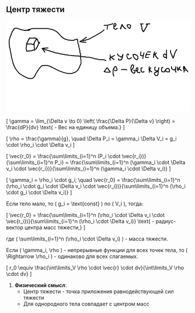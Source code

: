 ## Центр тяжести

![alt text](9.png)

\[
\gamma = \lim_{\Delta v \to 0} \left( \frac{\Delta P}{\Delta v} \right) = \frac{dP}{dv} \text{ - Вес на единицу объема.}
\]

\[
\rho = \frac{\gamma}{g}, \quad \Delta P_i = \gamma_i \Delta V_i = g_i \cdot \rho_i \cdot \Delta v_i
\]

\[
\vec{r_0} = \frac{\sum\limits_{i=1}^n (P_i \cdot \vec{r_i})}{\sum\limits_{i=1}^n P_i} = \frac{\sum\limits_{i=1}^n (\gamma_i \cdot \Delta v_i \cdot \vec{r_i})}{\sum\limits_{i=1}^n (\gamma_i \cdot \Delta v_i)}
\]

\[
\gamma_i = \rho_i \cdot g_i; \quad \vec{r_0} = \frac{\sum\limits_{i=1}^n (\rho_i \cdot g_i \cdot \Delta v_i \cdot \vec{r_i})}{\sum\limits_{i=1}^n (\rho_i \cdot g_i \cdot \Delta v_i)}
\]

Если тело мало, то \( g_i = \text{const} \) по \( V_i \), тогда:

\[
\vec{r_0} = \frac{\sum\limits_{i=1}^n (\rho_i \cdot \Delta v_i \cdot \vec{r_i})}{\sum\limits_{i=1}^n (\rho_i \cdot \Delta v_i)} \text{ - радиус-вектор центра масс тяжести,}
\]

где \( \sum\limits_{i=1}^n (\rho_i \cdot \Delta v_i) \) - масса тяжести.

Если \( \gamma_i, \rho \) - непрерывные функции для всех точек тела, то \( \Rightarrow \rho_i \) - одинаково для всех слагаемых.

\[
r_0 \equiv \frac{\int\limits_V \rho \cdot \vec{r} \cdot dv}{\int\limits_V \rho \cdot dv}
\]

1. **Физический смысл**:
   - Центр тяжести - точка приложения равнодействующей сил тяжести
   - Для однородного тела совпадает с центром масс
   